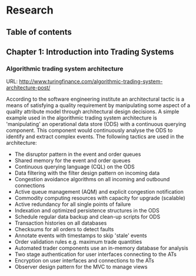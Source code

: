 # Research 

## Table of contents



## Chapter 1: Introduction into Trading Systems

### Algorithmic trading system architecture

URL: http://www.turingfinance.com/algorithmic-trading-system-architecture-post/

According to the software engineering institute an architectural tactic is a means of satisfying a quality requirement by manipulating some aspect of a quality attribute model through architectural design decisions. A simple example used in the algorithmic trading system architecture is 'manipulating' an operational data store (ODS) with a continuous querying component. This component would continuously analyse the ODS to identify and extract complex events. The following tactics are used in the architecture:

- The disruptor pattern in the event and order queues
- Shared memory for the event and order queues
- Continuous querying language (CQL) on the ODS
- Data filtering with the filter design pattern on incoming data
- Congestion avoidance algorithms on all incoming and outbound connections
- Active queue management (AQM) and explicit congestion notification
- Commodity computing resources with capacity for upgrade (scalable)
- Active redundancy for all single points of failure
- Indexation and optimized persistence structures in the ODS
- Schedule regular data backup and clean-up scripts for ODS
- Transaction histories on all databases
- Checksums for all orders to detect faults
- Annotate events with timestamps to skip 'stale' events
- Order validation rules e.g. maximum trade quantities
- Automated trader components use an in-memory database for analysis
- Two stage authentication for user interfaces connecting to the ATs
- Encryption on user interfaces and connections to the ATs
- Observer design pattern for the MVC to manage views


